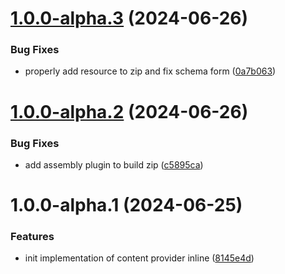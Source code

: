 # [1.0.0-alpha.3](https://github.com/gravitee-io/gravitee-resource-content-provider-inline/compare/1.0.0-alpha.2...1.0.0-alpha.3) (2024-06-26)


### Bug Fixes

* properly add resource to zip and fix schema form ([0a7b063](https://github.com/gravitee-io/gravitee-resource-content-provider-inline/commit/0a7b063f861de65613e65d274bdcc64e2ab62815))

# [1.0.0-alpha.2](https://github.com/gravitee-io/gravitee-resource-content-provider-inline/compare/1.0.0-alpha.1...1.0.0-alpha.2) (2024-06-26)


### Bug Fixes

* add assembly plugin to build zip ([c5895ca](https://github.com/gravitee-io/gravitee-resource-content-provider-inline/commit/c5895ca66e92598773ef763fae13fedd7e2b8aa3))

# 1.0.0-alpha.1 (2024-06-25)


### Features

* init implementation of content provider inline ([8145e4d](https://github.com/gravitee-io/gravitee-resource-content-provider-inline/commit/8145e4d753fd9379d836cce45cf429d4af0b3f25))
